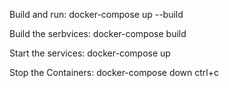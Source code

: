 Build and run:
    docker-compose up --build

Build the serbvices:
    docker-compose build

Start the services:
    docker-compose up

Stop the Containers:
    docker-compose down
    ctrl+c
